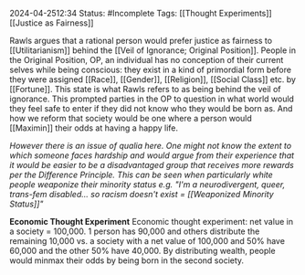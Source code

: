 2024-04-2512:34
Status: #Incomplete 
Tags: [[Thought Experiments]] [[Justice as Fairness]]

Rawls argues that a rational person would prefer justice as fairness to [[Utilitarianism]] behind the [[Veil of Ignorance; Original Position]]. People in the Original Position, OP, an individual has no conception of their current selves while being conscious: they exist in a kind of primordial form before they were assigned [[Race]], [[Gender]], [[Religion]], [[Social Class]] etc. by [[Fortune]]. This state is what Rawls refers to as being behind the veil of ignorance. This prompted parties in the OP to question in what world would they feel safe to enter if they did not know who they would be born as. And how we reform that society would be one where a person would [[Maximin]] their odds at having a happy life. 

*However there is an issue of qualia here. One might not know the extent to which someone faces hardship and would argue from their experience that it would be easier to be a disadvantaged group that receives more rewards per the Difference Principle. This can be seen when particularly white people weaponize their minority status e.g. "I'm a neurodivergent, queer, trans-fem disabled... so racism doesn't exist = [[Weaponized Minority Status]]"*

**Economic Thought Experiment**
Economic thought experiment: net value in a society = 100,000. 1 person has 90,000 and others distribute the remaining 10,000 vs. a society with a net value of 100,000 and 50% have 60,000 and the other 50% have 40,000. By distributing wealth, people would minmax their odds by being born in the second society.
